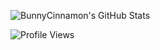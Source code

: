 ![BunnyCinnamon's GitHub Stats](https://github-readme-stats.vercel.app/api?username=BunnyCinnamon&show_icons=true)

![Profile Views](https://komarev.com/ghpvc/?username=BunnyCinnamon)
